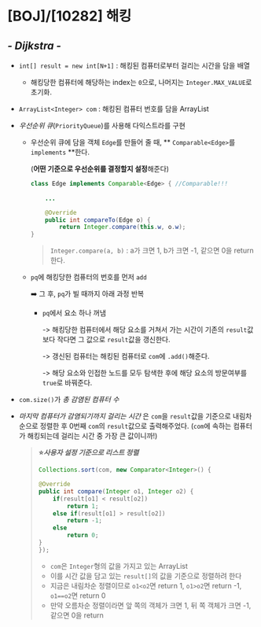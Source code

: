 # [BOJ]/[10282] 해킹

## *- Dijkstra -*

* `int[] result = new int[N+1]` : 해킹된 컴퓨터로부터 걸리는 시간을 담을 배열

  * 해킹당한 컴퓨터에 해당하는 index는 `0`으로, 나머지는 `Integer.MAX_VALUE`로 초기화.

* `ArrayList<Integer> com` : 해킹된 컴퓨터 번호를 담을 ArrayList

* *우선순위 큐*(`PriorityQueue`)를 사용해 다익스트라를 구현

  * 우선순위 큐에 담을 객체 `Edge`를 만들어 줄 때, ** `Comparable<Edge>`를 `implements` **한다.

    (**어떤 기준으로 우선순위를 결정할지 설정**해준다)

    ```java
    class Edge implements Comparable<Edge> { //Comparable!!!
    	
        ...
    
    	@Override
    	public int compareTo(Edge o) {
    		return Integer.compare(this.w, o.w);
    }
    ```

    > `Integer.compare(a, b)` : a가 크면 1, b가 크면 -1, 같으면 0을 return한다.

  * `pq`에 해킹당한 컴퓨터의 번호를 먼저 `add`

    :arrow_right: 그 후, `pq`가 빌 때까지 아래 과정 반복

    * `pq`에서 요소 하나 꺼냄

      -> 해킹당한 컴퓨터에서 해당 요소를 거쳐서 가는 시간이 기존의 `result`값보다 작다면 그 값으로 `result`값을 갱신한다.

      -> 갱신된 컴퓨터는 해킹된 컴퓨터로 `com`에 `.add()`해준다.

      -> 해당 요소와 인접한 노드를 모두 탐색한 후에 해당 요소의 방문여부를 `true`로 바꿔준다.

* `com.size()`가 *총 감염된 컴퓨터 수*

* *마지막 컴퓨터가 감염되기까지 걸리는 시간* 은 `com`을 `result`값을 기준으로 내림차순으로 정렬한 후 0번째 `com`의 `result`값으로 출력해주었다. (`com`에 속하는 컴퓨터가 해킹되는데 걸리는 시간 중 가장 큰 값이니까!)

  >**:star:*​사용자 설정 기준으로 리스트 정렬***
  >
  >```java
  >Collections.sort(com, new Comparator<Integer>() {
  >
  >	@Override
  >	public int compare(Integer o1, Integer o2) {
  >		if(result[o1] < result[o2])
  >			return 1;
  >		else if(result[o1] > result[o2])
  >			return -1;
  >		else
  >			return 0;
  >	}		
  >});
  >```
  >
  >* `com`은 `Integer`형의 값을 가지고 있는 ArrayList
  >* 이를 시간 값을 담고 있는 `result[]`의 값을 기준으로 정렬하려 한다
  >* 지금은 내림차순 정렬이므로 `o1<o2`면 return 1, `o1>o2`면 return -1, `o1==o2`면 return 0
  >* 만약 오름차순 정렬이라면 앞 쪽의 객체가 크면 1, 뒤 쪽 객체가 크면 -1, 같으면 0을 return
